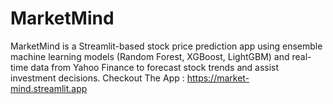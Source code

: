 # MarketMind
MarketMind is a Streamlit-based stock price prediction app using ensemble machine learning models (Random Forest, XGBoost, LightGBM) and real-time data from Yahoo Finance to forecast stock trends and assist investment decisions.
Checkout The App : https://market-mind.streamlit.app
